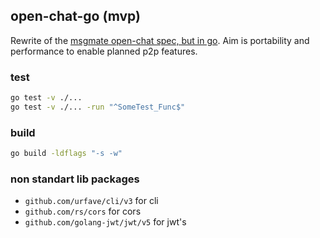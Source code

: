## open-chat-go (mvp)

Rewrite of the [msgmate open-chat spec, but in go](https://beta.msgmate.io/api/schema/swagger-ui/).
Aim is portability and performance to enable planned p2p features.

### test

```bash
go test -v ./...
go test -v ./... -run "^SomeTest_Func$" 
```

### build

```bash
go build -ldflags "-s -w"
```

### non standart lib packages

- `github.com/urfave/cli/v3` for cli
- `github.com/rs/cors` for cors
- `github.com/golang-jwt/jwt/v5` for jwt's
